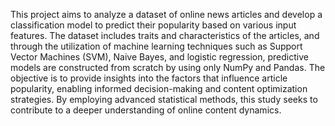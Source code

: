 This project aims to analyze a dataset of online news articles and develop a classification model to predict their popularity based on various input features. The dataset includes traits and 
characteristics of the articles, and through the utilization of machine learning techniques such as Support Vector Machines (SVM), Naive Bayes, and logistic regression, predictive models are 
constructed from scratch by using only NumPy and Pandas. The objective is to provide insights into the factors that influence article popularity, enabling informed decision-making and content 
optimization strategies. By employing advanced statistical methods, this study seeks to contribute to a deeper understanding of online content dynamics.
